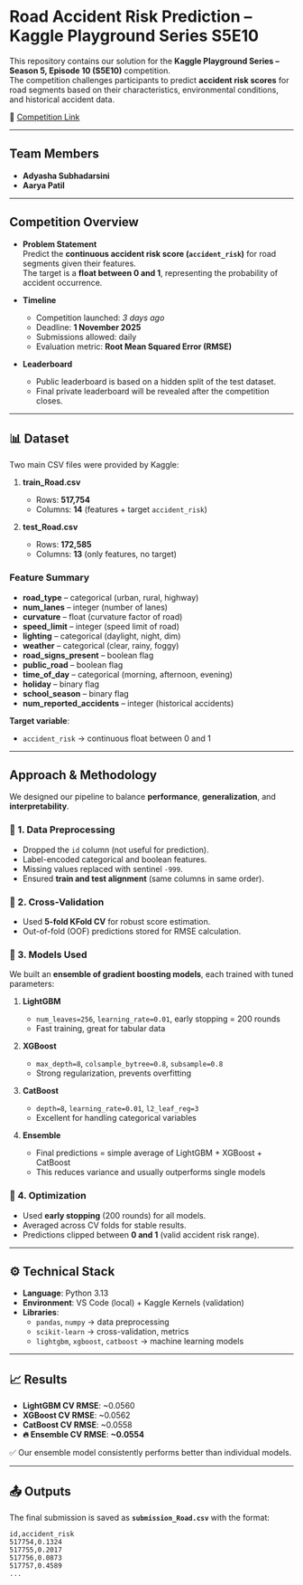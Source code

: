 # Road Accident Risk Prediction – Kaggle Playground Series S5E10  

This repository contains our solution for the **Kaggle Playground Series – Season 5, Episode 10 (S5E10)** competition.  
The competition challenges participants to predict **accident risk scores** for road segments based on their characteristics, environmental conditions, and historical accident data.  

🔗 [Competition Link](https://www.kaggle.com/competitions/playground-series-s5e10)  

---

## Team Members
- **Adyasha Subhadarsini**  
- **Aarya Patil**  

---

## Competition Overview  

- **Problem Statement**  
  Predict the **continuous accident risk score (`accident_risk`)** for road segments given their features.  
  The target is a **float between 0 and 1**, representing the probability of accident occurrence.  

- **Timeline**  
  - Competition launched: *3 days ago*  
  - Deadline: **1 November 2025**  
  - Submissions allowed: daily  
  - Evaluation metric: **Root Mean Squared Error (RMSE)**  

- **Leaderboard**  
  - Public leaderboard is based on a hidden split of the test dataset.  
  - Final private leaderboard will be revealed after the competition closes.  

---

## 📊 Dataset  

Two main CSV files were provided by Kaggle:  

1. **train_Road.csv**  
   - Rows: **517,754**  
   - Columns: **14** (features + target `accident_risk`)  

2. **test_Road.csv**  
   - Rows: **172,585**  
   - Columns: **13** (only features, no target)  

### Feature Summary
- **road_type** – categorical (urban, rural, highway)  
- **num_lanes** – integer (number of lanes)  
- **curvature** – float (curvature factor of road)  
- **speed_limit** – integer (speed limit of road)  
- **lighting** – categorical (daylight, night, dim)  
- **weather** – categorical (clear, rainy, foggy)  
- **road_signs_present** – boolean flag  
- **public_road** – boolean flag  
- **time_of_day** – categorical (morning, afternoon, evening)  
- **holiday** – binary flag  
- **school_season** – binary flag  
- **num_reported_accidents** – integer (historical accidents)  

**Target variable**:  
- `accident_risk` → continuous float between 0 and 1  

---

## Approach & Methodology  

We designed our pipeline to balance **performance**, **generalization**, and **interpretability**.  

### 🔹 1. Data Preprocessing
- Dropped the `id` column (not useful for prediction).  
- Label-encoded categorical and boolean features.  
- Missing values replaced with sentinel `-999`.  
- Ensured **train and test alignment** (same columns in same order).  

### 🔹 2. Cross-Validation
- Used **5-fold KFold CV** for robust score estimation.  
- Out-of-fold (OOF) predictions stored for RMSE calculation.  

### 🔹 3. Models Used
We built an **ensemble of gradient boosting models**, each trained with tuned parameters:  

1. **LightGBM**  
   - `num_leaves=256`, `learning_rate=0.01`, early stopping = 200 rounds  
   - Fast training, great for tabular data  

2. **XGBoost**  
   - `max_depth=8`, `colsample_bytree=0.8`, `subsample=0.8`  
   - Strong regularization, prevents overfitting  

3. **CatBoost**  
   - `depth=8`, `learning_rate=0.01`, `l2_leaf_reg=3`  
   - Excellent for handling categorical variables  

4. **Ensemble**  
   - Final predictions = simple average of LightGBM + XGBoost + CatBoost  
   - This reduces variance and usually outperforms single models  

### 🔹 4. Optimization
- Used **early stopping** (200 rounds) for all models.  
- Averaged across CV folds for stable results.  
- Predictions clipped between **0 and 1** (valid accident risk range).  

---

## ⚙️ Technical Stack  

- **Language**: Python 3.13  
- **Environment**: VS Code (local) + Kaggle Kernels (validation)  
- **Libraries**:  
  - `pandas`, `numpy` → data preprocessing  
  - `scikit-learn` → cross-validation, metrics  
  - `lightgbm`, `xgboost`, `catboost` → machine learning models  

---

## 📈 Results  

- **LightGBM CV RMSE**: ~0.0560  
- **XGBoost CV RMSE**: ~0.0562  
- **CatBoost CV RMSE**: ~0.0558  
- **🔥 Ensemble CV RMSE**: **~0.0554**  

✅ Our ensemble model consistently performs better than individual models.  

---

## 📤 Outputs  

The final submission is saved as **`submission_Road.csv`** with the format:  

```csv
id,accident_risk
517754,0.1324
517755,0.2017
517756,0.0873
517757,0.4589
...
